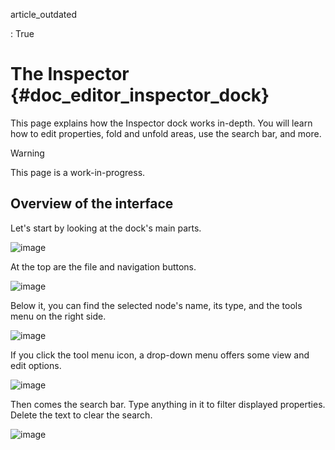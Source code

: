article_outdated

:   True

# The Inspector {#doc_editor_inspector_dock}

This page explains how the Inspector dock works in-depth. You will learn
how to edit properties, fold and unfold areas, use the search bar, and
more.

> [!WARNING]
> This page is a work-in-progress.

## Overview of the interface

Let\'s start by looking at the dock\'s main parts.

![image](img/inspector_overview.png)

At the top are the file and navigation buttons.

![image](img/inspector_top_buttons.png)

Below it, you can find the selected node\'s name, its type, and the
tools menu on the right side.

![image](img/inspector_node_name_and_tools.png)

If you click the tool menu icon, a drop-down menu offers some view and
edit options.

![image](img/inspector_tools_menu.png)

Then comes the search bar. Type anything in it to filter displayed
properties. Delete the text to clear the search.

![image](img/inspector_search_bar.png)
